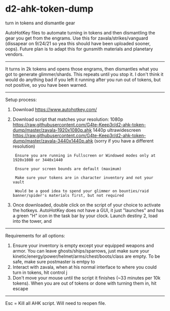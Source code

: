 # d2-ahk-token-dump
 turn in tokens and dismantle gear

AutoHotKey files to automate turning in tokens and then dismantling the gear you get from the engrams. Use this for zavala/strikes/vanguard (dissapear on 9/24/21 so yea this should have been uploaded sooner, oops). Future plan is to adapt this for gunsmith materials and planetary vendors.

-----------------

It turns in 2k tokens and opens those engrams, then dismantles what you got to generate glimmer/shards. This repeats until you stop it. I don't think it would do anything bad if you left it running after you run out of tokens, but not positive, so you have been warned.

-----------------

Setup process:
1) Download https://www.autohotkey.com/
2) Download script that matches your resolution:
1080p https://raw.githubusercontent.com/G4te-Keep3r/d2-ahk-token-dump/master/zavala-1920x1080p.ahk
1440p ultrawidescreen https://raw.githubusercontent.com/G4te-Keep3r/d2-ahk-token-dump/master/zavala-3440x1440p.ahk
(sorry if you have a different resolution)

        Ensure you are running in Fullscreen or Windowed modes only at 1920x1080 or 3440x1440

        Ensure your screen bounds are default (maximum)

        Make sure your tokens are in character inventory and not your vault

        Would be a good idea to spend your glimmer on bounties/raid banner/spider's materials first, but not required

3) Once downloaded, double click on the script of your choice to activate the hotkeys. AutoHotKey does not have a GUI, it just "launches" and has a green "H" icon in the task bar by your clock. Launch destiny 2, load into the tower, and 

-----------------

Requirements for all options:
1) Ensure your inventory is empty except your equipped weapons and armor. You can leave ghosts/ships/sparrows, just make sure your kinetic/energy/power/helmet/arms/chest/boots/class are empty. To be safe, make sure postmaster is emtpy to
2) Interact with zavala, when at his normal interface to where you could turn in tokens, hit control j
3) Don't move your mouse until the script it finishes (~33 minutes per 10k tokens). When you are out of tokens or done with turning them in, hit escape

-----------------

Esc = Kill all AHK script. Will need to reopen file.
